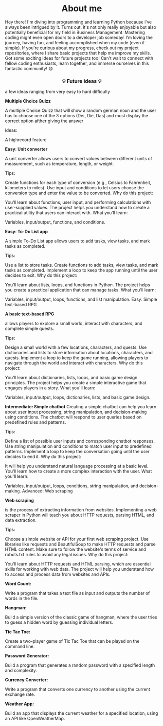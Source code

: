  <h1 align="center">About me</h1>
 
Hey there! I'm diving into programming and learning Python because I've always been intrigued by it. Turns out, it's not only really enjoyable but also potentially beneficial for my field in Business Management. Mastering coding might even open doors to a developer job someday! I'm loving the journey, having fun, and feeling accomplished when my code (even if simple). If you're curious about my progress, check out my project repositories, where I share basic projects that help me improve my skills. Got some exciting ideas for future projects too! Can't wait to connect with fellow coding enthusiasts, learn together, and immerse ourselves in this fantastic community! 😄



<h3 align="center">💡 Future ideas 💡</h3>

a few ideas ranging from very easy to hard difficulty 


**Multiple Choice Quizz**

A multiple Choice Quizz that will show a random german noun and the user has to choose one of the 3 options (Der, Die, Das) and must display the correct option afther giving the answer

ideas: 

A highrecord feature

**Easy: Unit converter**

A unit converter allows users to convert values between different units of measurement, such as temperature, length, or weight.

Tips:

Create functions for each type of conversion (e.g., Celsius to Fahrenheit, kilometers to miles).
Use input and conditions to let users choose the conversion type and enter the value to be converted.
Why do this project:

You'll learn about functions, user input, and performing calculations with user-supplied values.
The project helps you understand how to create a practical utility that users can interact with.
What you'll learn:

Variables, input/output, functions, and conditions.

**Easy: To-Do List app**

A simple To-Do List app allows users to add tasks, view tasks, and mark tasks as completed.

Tips:

Use a list to store tasks.
Create functions to add tasks, view tasks, and mark tasks as completed.
Implement a loop to keep the app running until the user decides to exit.
Why do this project:

You'll learn about lists, loops, and functions in Python.
The project helps you create a practical application that can manage tasks.
What you'll learn:

Variables, input/output, loops, functions, and list manipulation.
Easy: Simple text-based RPG

**A basic text-based RPG** 

allows players to explore a small world, interact with characters, and complete simple quests.

Tips:

Design a small world with a few locations, characters, and quests.
Use dictionaries and lists to store information about locations, characters, and quests.
Implement a loop to keep the game running, allowing players to navigate through the world and interact with characters.
Why do this project:

You'll learn about dictionaries, lists, loops, and basic game design principles.
The project helps you create a simple interactive game that engages players in a story.
What you'll learn:

Variables, input/output, loops, dictionaries, lists, and basic game design.

**Intermediate: Simple chatbot**
Creating a simple chatbot can help you learn about user input processing, string manipulation, and decision-making using conditions. The chatbot will respond to user queries based on predefined rules and patterns.

Tips:

Define a list of possible user inputs and corresponding chatbot responses.
Use string manipulation and conditions to match user input to predefined patterns.
Implement a loop to keep the conversation going until the user decides to end it.
Why do this project:

It will help you understand natural language processing at a basic level.
You'll learn how to create a more complex interaction with the user.
What you'll learn:

Variables, input/output, loops, conditions, string manipulation, and decision-making.
Advanced: Web scraping

**Web scraping**

is the process of extracting information from websites. Implementing a web scraper in Python will teach you about HTTP requests, parsing HTML, and data extraction.

Tips:

Choose a simple website or API for your first web scraping project.
Use libraries like requests and BeautifulSoup to make HTTP requests and parse HTML content.
Make sure to follow the website's terms of service and robots.txt rules to avoid any legal issues.
Why do this project:

You'll learn about HTTP requests and HTML parsing, which are essential skills for working with web data.
The project will help you understand how to access and process data from websites and APIs.


**Word Count:** 

Write a program that takes a text file as input and outputs the number of words in the file.

**Hangman:** 

Build a simple version of the classic game of hangman, where the user tries to guess a hidden word by guessing individual letters.

**Tic Tac Toe:** 

Create a two-player game of Tic Tac Toe that can be played on the command line.

**Password Generator:** 

Build a program that generates a random password with a specified length and complexity.

**Currency Converter:** 

Write a program that converts one currency to another using the current exchange rate.

**Weather App:** 

Build an app that displays the current weather for a specified location, using an API like OpenWeatherMap.


